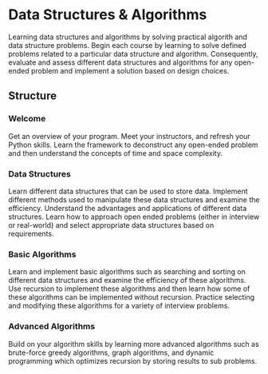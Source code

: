 # Data Structures & Algorithms

Learning data structures and algorithms by solving practical algorith and data structure problems. Begin each course by learning to solve defined problems related to a particular data structure and algorithm. Consequently, evaluate and assess different data structures and algorithms for any open-ended problem and implement a solution based on design choices.

## Structure
### Welcome
Get an overview of your program. Meet your instructors, and refresh your Python skills. Learn the framework to deconstruct any open-ended problem and then understand the concepts of time and space complexity.

### Data Structures
Learn different data structures that can be used to store data. Implement different methods used to manipulate these data structures and examine the efficiency. Understand the advantages and applications of different data structures. Learn how to approach open ended problems (either in interview or real-world) and select appropriate data structures based on requirements.

### Basic Algorithms
Learn and implement basic algorithms such as searching and sorting on different data structures and examine the efficiency of these algorithms. Use recursion to implement these algorithms and then learn how some of these algorithms can be implemented without recursion. Practice selecting and modifying these algorithms for a variety of interview problems.

### Advanced Algorithms
Build on your algorithm skills by learning more advanced algorithms such as brute-force greedy algorithms, graph algorithms, and dynamic programming which optimizes recursion by storing results to sub problems.
